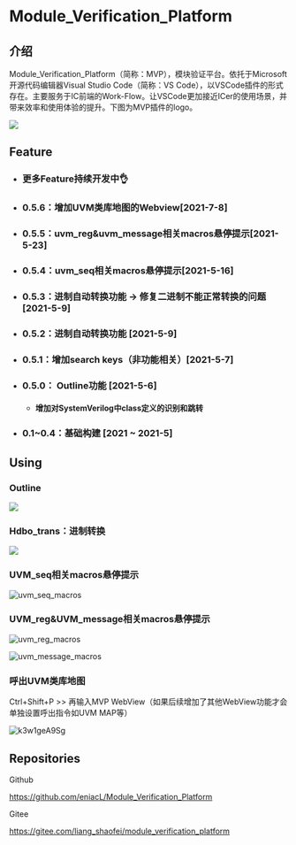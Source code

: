 # Module_Verification_Platform

## 介绍
​	Module_Verification_Platform（简称：MVP），模块验证平台。依托于Microsoft开源代码编辑器Visual Studio Code（简称：VS Code），以VSCode插件的形式存在。主要服务于IC前端的Work-Flow。让VSCode更加接近ICer的使用场景，并带来效率和使用体验的提升。下图为MVP插件的logo。

<img src="md_src/logo/mvp_logo.png" /> 

## Feature

- ### 更多Feature持续开发中👌

- ### 0.5.6：增加UVM类库地图的Webview[2021-7-8]

- ### 0.5.5：uvm_reg&uvm_message相关macros悬停提示[2021-5-23]

- ### 0.5.4：uvm_seq相关macros悬停提示[2021-5-16]

- ### 0.5.3：进制自动转换功能  -> 修复二进制不能正常转换的问题  [2021-5-9]

- ### 0.5.2：进制自动转换功能  [2021-5-9]

- ### 0.5.1：增加search keys（非功能相关）[2021-5-7]

- ### 0.5.0： Outline功能  [2021-5-6]

  - #### 增加对SystemVerilog中class定义的识别和跳转

- ### 0.1~0.4：基础构建 [2021 ~ 2021-5]



## Using

### Outline

<img src="md_src/outline/outline_class.gif"/> 

### Hdbo_trans：进制转换

<img src="md_src/hover/hdbo_trans.gif"/>

### UVM_seq相关macros悬停提示

![uvm_seq_macros](md_src/hover/uvm_seq_macros.gif)

### UVM_reg&UVM_message相关macros悬停提示

![uvm_reg_macros](md_src/hover/uvm_reg_macros.gif)

![uvm_message_macros](md_src/hover/uvm_message_macros.gif)

### 呼出UVM类库地图

Ctrl+Shift+P  >> 再输入MVP WebView（如果后续增加了其他WebView功能才会单独设置呼出指令如UVM MAP等）

![k3w1geA9Sg](md_src/webview/k3w1geA9Sg.gif)


## Repositories

Github

https://github.com/eniacL/Module_Verification_Platform

Gitee

https://gitee.com/liang_shaofei/module_verification_platform



